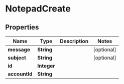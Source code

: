 # NotepadCreate

## Properties
Name | Type | Description | Notes
------------ | ------------- | ------------- | -------------
**message** | **String** |  |  [optional]
**subject** | **String** |  |  [optional]
**id** | **Integer** |  | 
**accountId** | **String** |  | 
